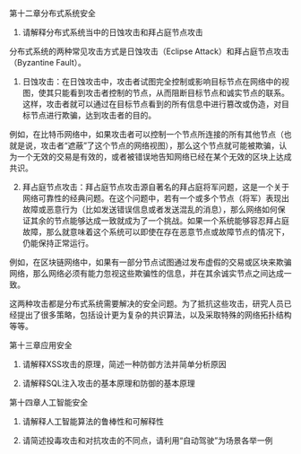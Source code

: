 第十二章分布式系统安全

1. 请解释分布式系统当中的日蚀攻击和拜占庭节点攻击

分布式系统的两种常见攻击方式是日蚀攻击（Eclipse Attack）和拜占庭节点攻击（Byzantine Fault）。

1. 日蚀攻击：在日蚀攻击中，攻击者试图完全控制或影响目标节点在网络中的视图，使其只能看到攻击者控制的节点，从而阻断目标节点和诚实节点的联系。这样，攻击者就可以通过在目标节点看到的所有信息中进行篡改或伪造，对目标节点进行欺骗，达到攻击者的目的。

例如，在比特币网络中，如果攻击者可以控制一个节点所连接的所有其他节点（也就是说，攻击者“遮蔽”了这个节点的网络视图），那么这个节点就可能被欺骗，认为一个无效的交易是有效的，或者被错误地告知网络已经在某个无效的区块上达成共识。

2. 拜占庭节点攻击：拜占庭节点攻击源自著名的拜占庭将军问题，这是一个关于网络可靠性的经典问题。在这个问题中，若有一个或多个节点（将军）表现出故障或恶意行为（比如发送错误信息或者发送混乱的消息），那么网络如何保证其余的节点能够达成一致就成为了一个挑战。如果一个系统能够容忍拜占庭故障，那么就意味着这个系统可以即使在存在恶意节点或故障节点的情况下，仍能保持正常运行。

例如，在区块链网络中，如果有一部分节点试图通过发布虚假的交易或区块来欺骗网络，那么网络必须有能力忽视这些欺骗性的信息，并在其余诚实节点之间达成一致。

这两种攻击都是分布式系统需要解决的安全问题。为了抵抗这些攻击，研究人员已经提出了很多策略，包括设计更为复杂的共识算法，以及采取特殊的网络拓扑结构等等。













第十三章应用安全

1. 请解释XSS攻击的原理，简述一种防御方法并简单分析原因









2. 请解释SQL注入攻击的基本原理和防御的基本原理









第十四章人工智能安全





1. 请解释人工智能算法的鲁棒性和可解释性








2. 请简述投毒攻击和对抗攻击的不同点，请利用“自动驾驶”为场景各举一例